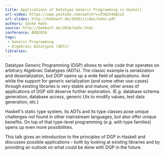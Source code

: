 ```yaml
---
title: Applications of Datatype Generic Programming in Haskell
url-video: https://www.youtube.com/watch?v=ZtWzh4mBzaI
url-slides: http://bobkonf.de/2016/slides/hahn.pdf
authors: Sönke Hahn
source: http://bobkonf.de/2016/hahn.html
conference: BOB2016
tags:
 - Generic Programming
 - Algebraic Datatypes (ADTs)
libraries:
---
```


Datatype Generic Programming (DGP) allows to write code that operates on arbitrary Algebraic Datatypes (ADTs). The classic example is serialization and deserialization, but DGP opens up a wide field of applications. And while the support for generic serialization (and some other use-cases) through existing libraries is very stable and mature, other areas of applications of DGP still deserve further exploration. (E.g. database schema generation, database access, generic UIs to modify values, test data generation, etc.)

Haskell's static type system, its ADTs and its type classes pose unique challenges not found in other mainstream languages, but also offer unique benefits. On top of that type-level programming (e.g. with type families) opens up even more possibilities.

This talk gives an introduction to the principles of DGP in Haskell and discusses possible applications – both by looking at existing libraries and by providing an outlook on what could be done with DGP in the future.
